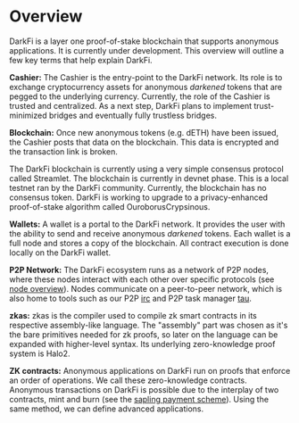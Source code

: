 # Overview

DarkFi is a layer one proof-of-stake blockchain that supports anonymous
applications. It is currently under development. This overview will
outline a few key terms that help explain DarkFi.

**Cashier:** The Cashier is the entry-point to the DarkFi network. Its
role is to exchange cryptocurrency assets for anonymous _darkened_ tokens
that are pegged to the underlying currency. Currently, the role of the
Cashier is trusted and centralized. As a next step, DarkFi plans to
implement trust-minimized bridges and eventually fully trustless bridges.

**Blockchain:** Once new anonymous tokens (e.g. dETH) have been issued,
the Cashier posts that data on the blockchain. This data is encrypted
and the transaction link is broken.

The DarkFi blockchain is currently using a very simple consensus protocol
called Streamlet. The blockchain is currently in devnet phase. This is a
local testnet ran by the DarkFi community. Currently, the blockchain has
no consensus token. DarkFi is working to upgrade to a privacy-enhanced
proof-of-stake algorithm called OuroborusCrypsinous.

**Wallets:** A wallet is a portal to the DarkFi network. It provides
the user with the ability to send and receive anonymous _darkened_
tokens. Each wallet is a full node and stores a copy of the
blockchain. All contract execution is done locally on the DarkFi wallet.

**P2P Network:** The DarkFi ecosystem runs as a network of P2P nodes,
where these nodes interact with each other over specific protocols (see
[node overview](dna.md)). Nodes communicate on a peer-to-peer network,
which is also home to tools such as our P2P [irc](../misc/ircd.md)
and P2P task manager [tau](../misc/tau.md).

**zkas:** zkas is the compiler used to compile zk smart contracts in
its respective assembly-like language. The "assembly" part was chosen as
it's the bare primitives needed for zk proofs, so later on the language
can be expanded with higher-level syntax. Its underlying zero-knowledge
proof system is Halo2.

**ZK contracts:** Anonymous applications on DarkFi run on proofs
that enforce an order of operations. We call these zero-knowledge
contracts. Anonymous transactions on DarkFi is possible due to the
interplay of two contracts, mint and burn (see the [sapling payment
scheme](../zkas/examples/sapling.md)). Using the same method, we can
define advanced applications.
